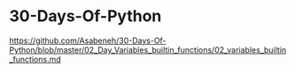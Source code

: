 # 30-Days-Of-Python
 https://github.com/Asabeneh/30-Days-Of-Python/blob/master/02_Day_Variables_builtin_functions/02_variables_builtin_functions.md
